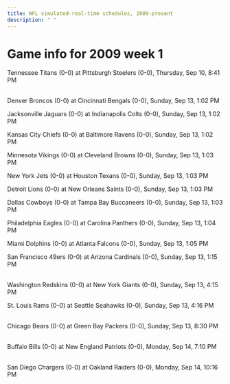 ```yaml
---
title: NFL simulated-real-time schedules, 2009-present
description: " "
---
```


# Game info for 2009 week 1

Tennessee Titans (0-0) at Pittsburgh Steelers (0-0), Thursday, Sep 10, 8:41 PM

<br/>Denver Broncos (0-0) at Cincinnati Bengals (0-0), Sunday, Sep 13, 1:02 PM

Jacksonville Jaguars (0-0) at Indianapolis Colts (0-0), Sunday, Sep 13, 1:02 PM

Kansas City Chiefs (0-0) at Baltimore Ravens (0-0), Sunday, Sep 13, 1:02 PM

Minnesota Vikings (0-0) at Cleveland Browns (0-0), Sunday, Sep 13, 1:03 PM

New York Jets (0-0) at Houston Texans (0-0), Sunday, Sep 13, 1:03 PM

Detroit Lions (0-0) at New Orleans Saints (0-0), Sunday, Sep 13, 1:03 PM

Dallas Cowboys (0-0) at Tampa Bay Buccaneers (0-0), Sunday, Sep 13, 1:03 PM

Philadelphia Eagles (0-0) at Carolina Panthers (0-0), Sunday, Sep 13, 1:04 PM

Miami Dolphins (0-0) at Atlanta Falcons (0-0), Sunday, Sep 13, 1:05 PM

San Francisco 49ers (0-0) at Arizona Cardinals (0-0), Sunday, Sep 13, 1:15 PM

<br/>Washington Redskins (0-0) at New York Giants (0-0), Sunday, Sep 13, 4:15 PM

St. Louis Rams (0-0) at Seattle Seahawks (0-0), Sunday, Sep 13, 4:16 PM

<br/>Chicago Bears (0-0) at Green Bay Packers (0-0), Sunday, Sep 13, 8:30 PM

<br/>Buffalo Bills (0-0) at New England Patriots (0-0), Monday, Sep 14, 7:10 PM

<br/>San Diego Chargers (0-0) at Oakland Raiders (0-0), Monday, Sep 14, 10:16 PM

